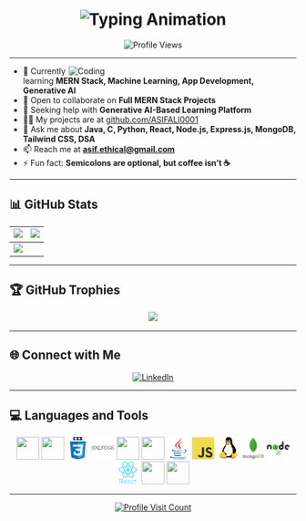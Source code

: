 <!-- Intro with Typing Animation -->
<h1 align="center">
  <img src="https://readme-typing-svg.herokuapp.com?font=Fira+Code&size=30&duration=2500&pause=800&center=true&vCenter=true&width=500&lines=Hi+%F0%9F%91%8B%2C+I'm+Md+Asif+Ali;Full-Stack+Developer;AI+Enthusiast+from+India" alt="Typing Animation" />
</h1>

<p align="center">
  <img src="https://komarev.com/ghpvc/?username=ASIFALI0001&label=Profile%20views&color=0e75b6&style=flat" alt="Profile Views" />
</p>

---

<!-- About Section with GIF -->
<img align="right" alt="Coding" width="400" src="https://media.giphy.com/media/qgQUggAC3Pfv687qPC/giphy.gif">

- 🌱 Currently learning **MERN Stack, Machine Learning, App Development, Generative AI**
- 👯 Open to collaborate on **Full MERN Stack Projects**
- 🤝 Seeking help with **Generative AI-Based Learning Platform**
- 👨‍💻 My projects are at [github.com/ASIFALI0001](https://github.com/ASIFALI0001)
- 💬 Ask me about **Java, C, Python, React, Node.js, Express.js, MongoDB, Tailwind CSS, DSA**
- 📫 Reach me at **asif.ethical@gmail.com**
- ⚡ Fun fact: **Semicolons are optional, but coffee isn’t ☕**

---

## 📊 GitHub Stats
<div align="center">

| ![](https://github-readme-stats.vercel.app/api?username=ASIFALI0001&theme=tokyonight&hide_border=true&include_all_commits=true&count_private=true&cache_seconds=7200) | ![](https://nirzak-streak-stats.vercel.app/?user=ASIFALI0001&theme=tokyonight&hide_border=true) |
|---|---|
| ![](https://github-readme-stats.vercel.app/api/top-langs/?username=ASIFALI0001&langs_count=10&theme=tokyonight&hide_border=true&layout=compact&count_private=true&cache_seconds=7200) |

</div>

---

## 🏆 GitHub Trophies
<div align="center">
  <img src="https://github-profile-trophy.vercel.app/?username=ASIFALI0001&theme=radical&no-frame=false&no-bg=true&margin-w=4" />
</div>

---

## 🌐 Connect with Me
<p align="center">
<a href="https://www.linkedin.com/in/mdasifali1/" target="_blank">
  <img src="https://img.shields.io/badge/LinkedIn-%230077B5.svg?logo=linkedin&logoColor=white" alt="LinkedIn"/>
</a>
</p>

---

## 💻 Languages and Tools
<p align="center">
  <a href="https://www.arduino.cc/" target="_blank"><img src="https://cdn.worldvectorlogo.com/logos/arduino-1.svg" width="40" height="40"/></a>
  <a href="https://www.blender.org/" target="_blank"><img src="https://download.blender.org/branding/community/blender_community_badge_white.svg" width="40" height="40"/></a>
  <a href="https://developer.mozilla.org/en-US/docs/Web/CSS" target="_blank"><img src="https://raw.githubusercontent.com/devicons/devicon/master/icons/css3/css3-original-wordmark.svg" width="40" height="40"/></a>
  <a href="https://expressjs.com" target="_blank"><img src="https://raw.githubusercontent.com/devicons/devicon/master/icons/express/express-original-wordmark.svg" width="40" height="40"/></a>
  <a href="https://firebase.google.com/" target="_blank"><img src="https://www.vectorlogo.zone/logos/firebase/firebase-icon.svg" width="40" height="40"/></a>
  <a href="https://git-scm.com/" target="_blank"><img src="https://www.vectorlogo.zone/logos/git-scm/git-scm-icon.svg" width="40" height="40"/></a>
  <a href="https://www.java.com" target="_blank"><img src="https://raw.githubusercontent.com/devicons/devicon/master/icons/java/java-original.svg" width="40" height="40"/></a>
  <a href="https://developer.mozilla.org/en-US/docs/Web/JavaScript" target="_blank"><img src="https://raw.githubusercontent.com/devicons/devicon/master/icons/javascript/javascript-original.svg" width="40" height="40"/></a>
  <a href="https://www.linux.org/" target="_blank"><img src="https://raw.githubusercontent.com/devicons/devicon/master/icons/linux/linux-original.svg" width="40" height="40"/></a>
  <a href="https://www.mongodb.com/" target="_blank"><img src="https://raw.githubusercontent.com/devicons/devicon/master/icons/mongodb/mongodb-original-wordmark.svg" width="40" height="40"/></a>
  <a href="https://nodejs.org" target="_blank"><img src="https://raw.githubusercontent.com/devicons/devicon/master/icons/nodejs/nodejs-original-wordmark.svg" width="40" height="40"/></a>
  <a href="https://reactjs.org/" target="_blank"><img src="https://raw.githubusercontent.com/devicons/devicon/master/icons/react/react-original-wordmark.svg" width="40" height="40"/></a>
  <a href="https://tailwindcss.com/" target="_blank"><img src="https://www.vectorlogo.zone/logos/tailwindcss/tailwindcss-icon.svg" width="40" height="40"/></a>
  <a href="https://www.tensorflow.org" target="_blank"><img src="https://www.vectorlogo.zone/logos/tensorflow/tensorflow-icon.svg" width="40" height="40"/></a>
</p>

---

<p align="center">
  <a href="https://visitcount.itsvg.in">
    <img src="https://visitcount.itsvg.in/api?id=ASIFALI0001&icon=0&color=0" alt="Profile Visit Count"/>
  </a>
</p>

